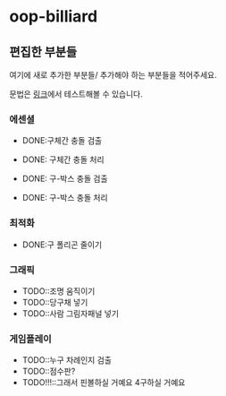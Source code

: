 # oop-billiard
## 편집한 부분들
여기에 새로 추가한 부분들/ 추가해야 하는 부분들을 적어주세요.

문법은 [링크](pandago.github.io/editor.md/en.html)에서 테스트해볼 수 있습니다.

### 에센셜
 - DONE:구체간 충돌 검출

 - DONE: 구체간 충돌 처리

 - DONE: 구-박스 충돌 검출

 - DONE: 구-박스 충돌 처리
 
### 최적화
 - DONE:구 폴리곤 줄이기
 

### 그래픽
 - TODO::조명 움직이기
 - TODO::당구채 넣기
 - TODO::사람 그림자패널 넣기

### 게임플레이
 - TODO::누구 차례인지 검출
 - TODO::점수판?
 - TODO!!!::그래서 핀볼하실 거예요 4구하실 거예요
